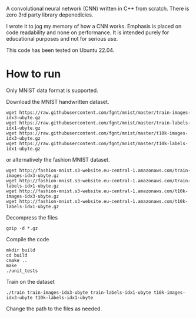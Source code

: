 A convolutional neural network (CNN) written in C++ from scratch.
There is zero 3rd party library depenedicies.

I wrote it to jog my memory of how a CNN works.
Emphasis is placed on code readability and none on performance.
It is intended purely for educational purposes and not for serious use.

This code has been tested on Ubuntu 22.04.

# How to run
Only MNIST data format is supported. 

Download the MNIST handwritten dataset.

```
wget https://raw.githubusercontent.com/fgnt/mnist/master/train-images-idx3-ubyte.gz
wget https://raw.githubusercontent.com/fgnt/mnist/master/train-labels-idx1-ubyte.gz
wget https://raw.githubusercontent.com/fgnt/mnist/master/t10k-images-idx3-ubyte.gz
wget https://raw.githubusercontent.com/fgnt/mnist/master/t10k-labels-idx1-ubyte.gz
```

or alternatively the fashion MNIST dataset.

```
wget http://fashion-mnist.s3-website.eu-central-1.amazonaws.com/train-images-idx3-ubyte.gz
wget http://fashion-mnist.s3-website.eu-central-1.amazonaws.com/train-labels-idx1-ubyte.gz
wget http://fashion-mnist.s3-website.eu-central-1.amazonaws.com/t10k-images-idx3-ubyte.gz
wget http://fashion-mnist.s3-website.eu-central-1.amazonaws.com/t10k-labels-idx1-ubyte.gz
```

Decompress the files
```
gzip -d *.gz
```

Compile the code
```
mkdir build
cd build
cmake ..
make
./unit_tests
```

Train on the dataset
```
./train train-images-idx3-ubyte train-labels-idx1-ubyte t10k-images-idx3-ubyte t10k-labels-idx1-ubyte

```
Change the path to the files as needed.

